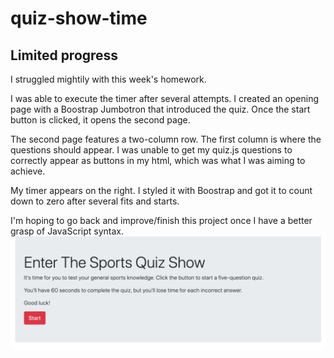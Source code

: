 # quiz-show-time
## Limited progress
I struggled mightily with this week's homework. 

I was able to execute the timer after several attempts. I created an opening page with a Boostrap Jumbotron that introduced the quiz. Once the start button is clicked, it opens the second page.

The second page features a two-column row. The first column is where the questions should appear. I was unable to get my quiz.js questions to correctly appear as buttons in my html, which was what I was aiming to achieve. 

My timer appears on the right. I styled it with Boostrap and got it to count down to zero after several fits and starts. 

I'm hoping to go back and improve/finish this project once I have a better grasp of JavaScript syntax. 
![ScreenShot](https://raw.githubusercontent.com/stmiller57/quiz-show-time/master/Assets/Intro.jpg)
